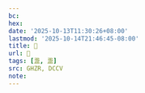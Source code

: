 ```yaml
---
bc:
hex:
date: '2025-10-13T11:30:26+08:00'
lastmod: '2025-10-14T21:46:45-08:00'
title: 󰥵
url: 󰥵
tags: [盄, 盄]
src: GHZR, DCCV
note:
---
```


